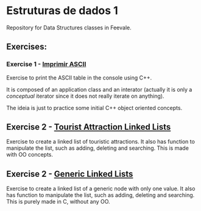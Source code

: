 # Estruturas de dados 1
Repository for Data Structures classes in Feevale. 

## Exercises: 

### Exercise 1 - [Imprimir ASCII](/Imprimir-ASCII)
Exercise to print the ASCII table in the console using C++. 

It is composed of an application class and an interator (actually it is only a *conceptual* iterator since it does not really iterate on anything). 

The ideia is just to practice some initial C++ object oriented concepts. 

## Exercise 2 - [Tourist Attraction Linked Lists](/Tourist-Attractions-List)
Exercise to create a linked list of touristic attractions. It also has function to manipulate the list, such as adding, deleting and searching. This is made with OO concepts. 

## Exercise 2 - [Generic Linked Lists](/generic-linked-list)
Exercise to create a linked list of a generic node with only one value. It also has function to manipulate the list, such as adding, deleting and searching. This is purely made in C, without any OO. 
